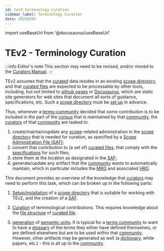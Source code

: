 ```yaml
---
id: tev2-terminology-curation
sidebar_label: Terminology Curation
date: 20220303
---
```


import useBaseUrl from '@docusaurus/useBaseUrl'

# TEv2 - Terminology Curation

:::info Editor's note
This section may need to be revised, and/or moved to the [Curators Manual](/docs/manuals/overview-curator).
:::

TEv2 assumes that the [curated](@) data resides in an existing [scope directory](@), and that [curated files](@) are expected to be processable by other tools, including, but not limited to [github pages](https://pages.github.com/) or [Docusaurus](https://docusaurus.io/docs/docs-introduction), which are static site generators for web sites that document all sorts of guidance, specifications, etc. Such a [scope directory](@) must be [set up](/docs/manuals/tev2-installation) in advance.

Thus, whenever a [terms-community](@) decided that some contribution is to be included in the part of the [corpus](@) that is maintained by that [community](terms-community@), the [curators](@) of that [community](terms-community@) are tasked to

1. create/maintain/update any [scope](@)-related administration in the [scope directory](@) that is needed for curation, as specified by a [Scope Administration File (SAF)](docs/spec-files/saf);
2. convert that contribution to (a set of) [curated files](@), that comply with the [specifications](/docs/specs/files/curated-text-file) for such files;
3. store them at the location as designated in the [SAF](docs/spec-files/saf);
4. generate/update any artifact that the [community](terms-community@) wants to automatically maintain, which in particular includes the [MRG](@) and associated [HRG](@).

This document provides an overview of the knowledge that [curators](@) may need to perform this task, which can be broken up in the following parts:

1. [Setup/installation](/docs/manuals/tev2-installation) of a [scope directory](@) that is suitable for working with TEv2, and the creation of a [SAF](docs/spec-files/saf).

2. [Curation](@) of terminological contributions. This requires knowledge about the [file structure](/docs/specs/files/curated-text-file) of [curated file](@).

3. [generation](/docs/category/specs/tools) of [semantic units](@). It is typical for a [terms community](@) to want to have a [glossary](@) of the terms they either have defined themselves, or are defined elsewhere but are to be used within that [community](@). However, other artifacts may be generated as well (a [dictionary](@), white papers, etc.) - this is all up to the [community](@).
